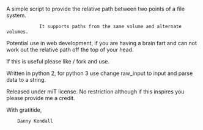 A simple script to provide the relative path between two points of a file system.


                It supports paths from the same volume and alternate volumes.

Potential use in web development, if you are having a brain fart and can not work out the relative path off the top of your head.

If this is useful please like / fork and use.

Written in python 2, for python 3 use change raw_input to input and parse data to a string.

Released under miT license. No restriction although if this inspires you please provide me a credit.

With gratitide,

        Danny Kendall
